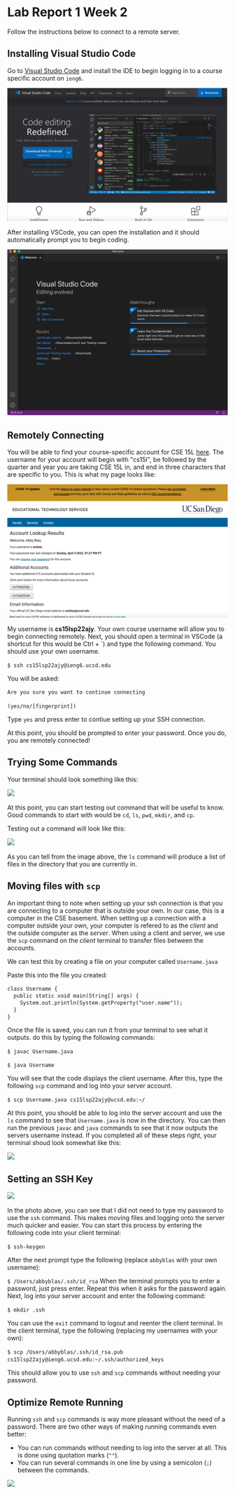 # Lab Report 1 Week 2

Follow the instructions below to connect to a remote server.

## Installing Visual Studio Code

Go to [Visual Studio Code](https://code.visualstudio.com/) and install the IDE to begin logging in to a course specific account on ```ieng6```.


![](vscodess.png)


After installing VSCode, you can open the installation and it should automatically prompt you to begin coding.


![](vscodess2.png)


## Remotely Connecting

You will be able to find your course-specific account for CSE 15L [here](https://sdacs.ucsd.edu/~icc/index.php). The username for your account will begin with "cs15l", be followed by the quarter and year you are taking CSE 15L in, and end in three characters that are specific to you. This is what my page looks like:


![](etsss.png)


My username is **cs15lsp22ajy**. Your own course username will allow you to begin connecting remotely. Next, you should open a terminal in VSCode (a shortcut for this would be Ctrl + `) and type the following command. You should use your own username.

```$ ssh cs15lsp22ajy@ieng6.ucsd.edu```

You will be asked:

```
Are you sure you want to continue connecting

(yes/no/[fingerprint])
```


Type ```yes``` and press enter to contiue setting up your SSH connection.

At this point, you should be prompted to enter your password. Once you do, you are remotely connected!

## Trying Some Commands

Your terminal should look something like this:


![](terminalss.png)


At this point, you can start testing out command that will be useful to know. Good commands to start with would be ```cd```, ```ls```, ```pwd```, ```mkdir```, and ```cp```.

Testing out a command will look like this:

![](terminalss2.png)


As you can tell from the image above, the ```ls``` command will produce a list of files in the directory that you are currently in.

## Moving files with ```scp```

An important thing to note when setting up your ssh connection is that you are connecting to a computer that is outside your own. In our case, this is a computer in the CSE basement. When setting up a connection with a computer outside your own, your computer is refered to as the *client* and the outside computer as the *server*. When using a client and server, we use the ```scp``` command on the *client* terminal to transfer files between the accounts.

We can test this by creating a file on your computer called ```Username.java```

Paste this into the file you created:

```
class Username {
  public static void main(String[] args) {
    System.out.println(System.getProperty("user.name"));
  }
}
```

Once the file is saved, you can run it from your terminal to see what it outputs. do this by typing the following commands:

```$ javac Username.java```

```$ java Username```

You will see that the code displays the client username. After this, type the following ```scp``` command and log into your server account.

```$ scp Username.java cs15lsp22ajy@ucsd.edu:~/```

At this point, you should be able to log into the server account and use the ```ls``` command to see that ```Username.java``` is now in the directory. You can then run the previous ```javac``` and ```java``` commands to see that it now outputs the servers username instead. If you completed all of these steps right, your terminal shoud look somewhat like this:

![](terminalss3.png)

## Setting an SSH Key

![](terminalss5.png)

In the photo above, you can see that I did not need to type my password to use the ```ssh``` command. This makes moving files and logging onto the server much quicker and easier. You can start this process by entering the following code into your client terminal:

```$ ssh-keygen```

After the next prompt type the following (replace ```abbyblas``` with your own username):

```$ /Users/abbyblas/.ssh/id_rsa```
When the terminal prompts you to enter a password, just press enter. Repeat this when it asks for the password again. Next, log into your server account and enter the following command:

```$ mkdir .ssh```

You can use the ```exit``` command to logout and reenter the client terminal. In the client terminal, type the following (replacing my usernames with your own):

```$ scp /Users/abbyblas/.ssh/id_rsa.pub cs15lsp22ajy@ieng6.ucsd.edu:~/.ssh/authorized_keys```

This should allow you to use ```ssh``` and ```scp``` commands without needing your password.


## Optimize Remote Running

Running ```ssh``` and ```scp``` commands is way more pleasant without the need of a password. There are two other ways of making running commands even better:
* You can run commands without needing to log into the server at all. This is done using quotation marks (```""```).
* You can run several commands in one line by using a semicolon (```;```) between the commands.

![](terminalss4.png)